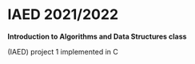 # IAED 2021/2022
**Introduction to Algorithms and Data Structures class** 

(IAED) project 1 implemented in C
